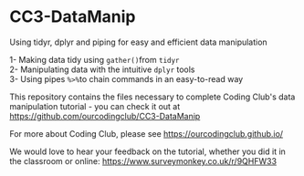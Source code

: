 # CC3-DataManip
Using tidyr, dplyr and piping for easy and efficient data manipulation

1- Making data tidy using `gather()`from `tidyr` <br>
2- Manipulating data with the intuitive `dplyr` tools <br>
3- Using pipes `%>%`to chain commands in an easy-to-read way <br>

This repository contains the files necessary to complete Coding Club's data manipulation tutorial - you can check it out at https://github.com/ourcodingclub/CC3-DataManip

For more about Coding Club, please see https://ourcodingclub.github.io/

We would love to hear your feedback on the tutorial, whether you did it in the classroom or online: 
https://www.surveymonkey.co.uk/r/9QHFW33
